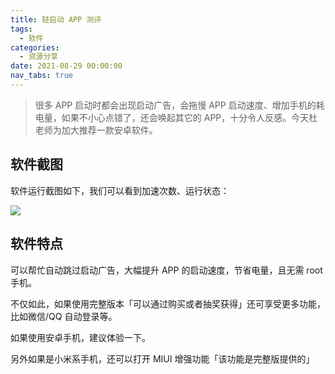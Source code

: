 ```yaml
---
title: 轻启动 APP 测评
tags:
  - 软件
categories:
  - 资源分享
date: 2021-08-29 00:00:00
nav_tabs: true
---
```


> 很多 APP 启动时都会出现启动广告，会拖慢 APP 启动速度、增加手机的耗电量，如果不小心点错了，还会唤起其它的 APP，十分令人反感。今天杜老师为加大推荐一款安卓软件。

<!-- more -->

## 软件截图

软件运行截图如下，我们可以看到加速次数、运行状态：

![](https://cdn.dusays.com/2021/08/377-1.jpg)

## 软件特点

可以帮忙自动跳过启动广告，大幅提升 APP 的启动速度，节省电量，且无需 root 手机。

不仅如此，如果使用完整版本「可以通过购买或者抽奖获得」还可享受更多功能，比如微信/QQ 自动登录等。

如果使用安卓手机，建议体验一下。

另外如果是小米系手机，还可以打开 MIUI 增强功能「该功能是完整版提供的」
